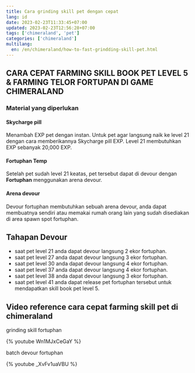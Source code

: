 ```yaml
---
title: Cara grinding skill pet dengan cepat
lang: id
date: 2023-02-23T11:33:45+07:00
updated: 2023-02-23T12:56:28+07:00
tags: ['chimeraland', 'pet']
categories: ['chimeraland']
multilang:
  en: /en/chimeraland/how-to-fast-grindding-skill-pet.html
---
```


## CARA CEPAT FARMING SKILL BOOK PET LEVEL 5 & FARMING TELOR FORTUPAN DI GAME CHIMERALAND

### Material yang diperlukan

#### Skycharge pill
Menambah EXP pet dengan instan. Untuk pet agar langsung naik ke level 21 dengan cara memberikannya Skycharge pill EXP. Level 21 membutuhkan EXP sebanyak 20,000 EXP.
#### Fortuphan Temp
Setelah pet sudah level 21 keatas, pet tersebut dapat di devour dengan **Fortuphan** menggunakan arena devour.
#### Arena devour
Devour fortuphan membutuhkan sebuah arena devour, anda dapat membuatnya sendiri atau memakai rumah orang lain yang sudah disediakan di area spawn spot fortuphan.

## Tahapan Devour
- saat pet level 21 anda dapat devour langsung 2 ekor fortuphan.
- saat pet level 27 anda dapat devour langsung 3 ekor fortuphan.
- saat pet level 30 anda dapat devour langsung 4 ekor fortuphan.
- saat pet level 37 anda dapat devour langsung 4 ekor fortuphan.
- saat pet level 38 anda dapat devour langsung 3 ekor fortuphan.
- saat pet level 41 anda dapat release pet fortuphan tersebut untuk mendapatkan skill book pet level 5.

## Video reference cara cepat farming skill pet di chimeraland
grinding skill fortuphan

{% youtube Wn1MJxCeGaY %}

batch devour fortuphan

{% youtube _XvFv1uaVBU %}